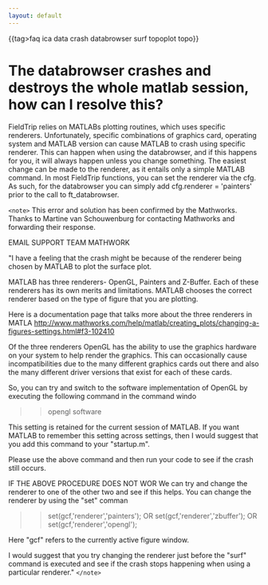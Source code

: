 ```yaml
---
layout: default
---
```


{{tag>faq ica data crash databrowser surf topoplot topo}}
# The databrowser crashes and destroys the whole matlab session, how can I resolve this?

FieldTrip relies on MATLABs plotting routines, which uses specific renderers. Unfortunately, specific combinations of graphics card, operating system and MATLAB version can cause MATLAB to crash using specific renderer. This can happen when using the databrowser, and if this happens for you, it will always happen unless you change something. The easiest change can be made to the renderer, as it entails only a simple MATLAB command. In most FieldTrip functions, you can set the renderer via the cfg. As such, for the databrowser you can simply add 
    cfg.renderer = 'painters' 
prior to the call to ft_databrowser. 

`<note>`
This error and solution has been confirmed by the Mathworks. Thanks to Martine van Schouwenburg for contacting Mathworks and forwarding their response.

EMAIL SUPPORT TEAM MATHWORK

"I have a feeling that the crash might be because of the renderer being
chosen by MATLAB to plot the surface plot. 

MATLAB has three renderers- OpenGL, Painters and Z-Buffer. Each of these
renderers has its own merits and limitations. MATLAB chooses the correct
renderer based on the type of figure that you are plotting. 

Here is a documentation page that talks more about the three renderers in
MATLA
http://www.mathworks.com/help/matlab/creating_plots/changing-a-figures-settings.html#f3-102410

Of the three renderers OpenGL has the ability to use the graphics hardware
on your system to help render the graphics. This can occasionally cause
incompatibilities due to the many different graphics cards out there and
also the many different driver versions that exist for each of these cards. 

So, you can try and switch to the software implementation of OpenGL by
executing the following command in the command windo
>>opengl software

This setting is retained for the current session of MATLAB. If you want
MATLAB to remember this setting across settings, then I would suggest that
you add this command to your "startup.m". 

Please use the above command and then run your code to see if the crash
still occurs. 

IF THE ABOVE PROCEDURE DOES NOT WOR
We can try and change the renderer to one of the other two and see if this
helps. You can change the renderer by using the "set" comman

>> set(gcf,'renderer','painters');
OR
>>set(gcf,'renderer','zbuffer');
OR
>>set(gcf,'renderer','opengl');

Here "gcf" refers to the currently active figure window. 

I would suggest that you try changing the renderer just before the "surf"
command is executed and see if the crash stops happening when using a
particular renderer."
`</note>`

